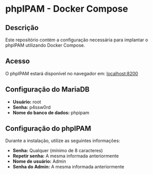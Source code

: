 # phpIPAM - Docker Compose

## Descrição
Este repositório contém a configuração necessária para implantar o phpIPAM utilizando Docker Compose.

## Acesso
O phpIPAM estará disponível no navegador em: [localhost:8200](http://localhost:8200)

## Configuração do MariaDB
- **Usuário:** root
- **Senha:** p4ssw0rd
- **Nome do banco de dados:** phpipam

## Configuração do phpIPAM
Durante a instalação, utilize as seguintes informações:

- **Senha:** Qualquer (mínimo de 8 caracteres)
- **Repetir senha:** A mesma informada anteriormente
- **Nome de usuário:** Admin
- **Senha do Admin:** A mesma informada anteriormente





